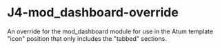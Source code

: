 # J4-mod_dashboard-override
An override for the mod_dashboard module for use in the Atum template "icon" position that only includes the "tabbed" sections.
